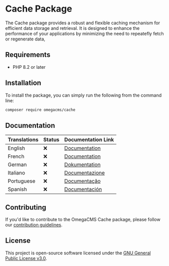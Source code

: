 # Cache Package

The Cache package provides a robust and flexible caching mechanism for efficient data storage and retrieval. It is designed to enhance the performance of your applications by minimizing the need to repeatefly fetch or regenerate data,

## Requirements

* PHP 8.2 or later

## Installation

To install the package, you can simply run the following from the command line:

```sh
composer require omegacms/cache
```

## Documentation

| Translations  | Status | Documentation Link                 |
| ------------- | ------ | -----------------------------------|
| English       | ❌     | [Documentation](docs/en/index.md)  |
| French        | ❌     | [Documentation](docs/fr/index.md)  |
| German        | ❌     | [Dokumentation](docs/de/index.md)  |
| Italiano      | ❌     | [Documentazione](docs/it/index.md) |
| Portuguese    | ❌     | [Documentação](docs/pt/index.md)   |
| Spanish       | ❌     | [Documentación](docs/es/index.md)  |


## Contributing

If you'd like to contribute to the OmegaCMS Cache package, please follow our [contribution guidelines](CONTRIBUTING.md).

## License

This project is open-source software licensed under the [GNU General Public License v3.0](LICENSE).
